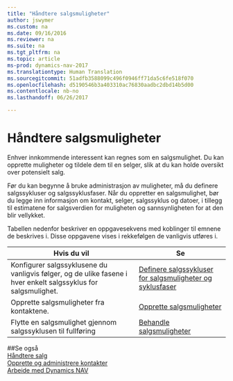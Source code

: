 ```yaml
---
title: "Håndtere salgsmuligheter"
author: jswymer
ms.custom: na
ms.date: 09/16/2016
ms.reviewer: na
ms.suite: na
ms.tgt_pltfrm: na
ms.topic: article
ms-prod: dynamics-nav-2017
ms.translationtype: Human Translation
ms.sourcegitcommit: 51adfb3588099c496f0946ff71da5c6fe518f070
ms.openlocfilehash: d5190546b3a403310ac76830aadbc2dbd14b5d00
ms.contentlocale: nb-no
ms.lasthandoff: 06/26/2017

---
```

# <a name="manage-sales-opportunities"></a>Håndtere salgsmuligheter
Enhver innkommende interessent kan regnes som en salgsmulighet. Du kan opprette muligheter og tildele dem til en selger, slik at du kan holde oversikt over potensielt salg.

Før du kan begynne å bruke administrasjon av muligheter, må du definere salgssykluser og salgssyklusfaser. Når du oppretter en salgsmulighet, bør du legge inn informasjon om kontakt, selger, salgssyklus og datoer, i tillegg til estimatene for salgsverdien for muligheten og sannsynligheten for at den blir vellykket.

Tabellen nedenfor beskriver en oppgavesekvens med koblinger til emnene de beskrives i. Disse oppgavene vises i rekkefølgen de vanligvis utføres i.

|Hvis du vil |Se |
|---|-----|
|Konfigurer salgssyklusene du vanligvis følger, og de ulike fasene i hver enkelt salgssyklus for salgsmulighet.|[Definere salgssykluser for salgsmuligheter og syklusfaser](marketing-how-setup-opportunity-sales-cycles-stages.md)|
|Opprette salgsmuligheter fra kontaktene.|[Opprette salgsmuligheter](marketing-how-create-opportunities.md)|
|Flytte en salgsmulighet gjennom salgssyklusen til fullføring|[Behandle salgsmuligheter](marketing-processing-sales-opportunities.md)|


##<a name="see-also"></a>Se også  
[Håndtere salg](sales-manage-sales.md)  
[Opprette og administrere kontakter](marketing-contacts.md)  
[Arbeide med Dynamics NAV](ui-work-product.md)

